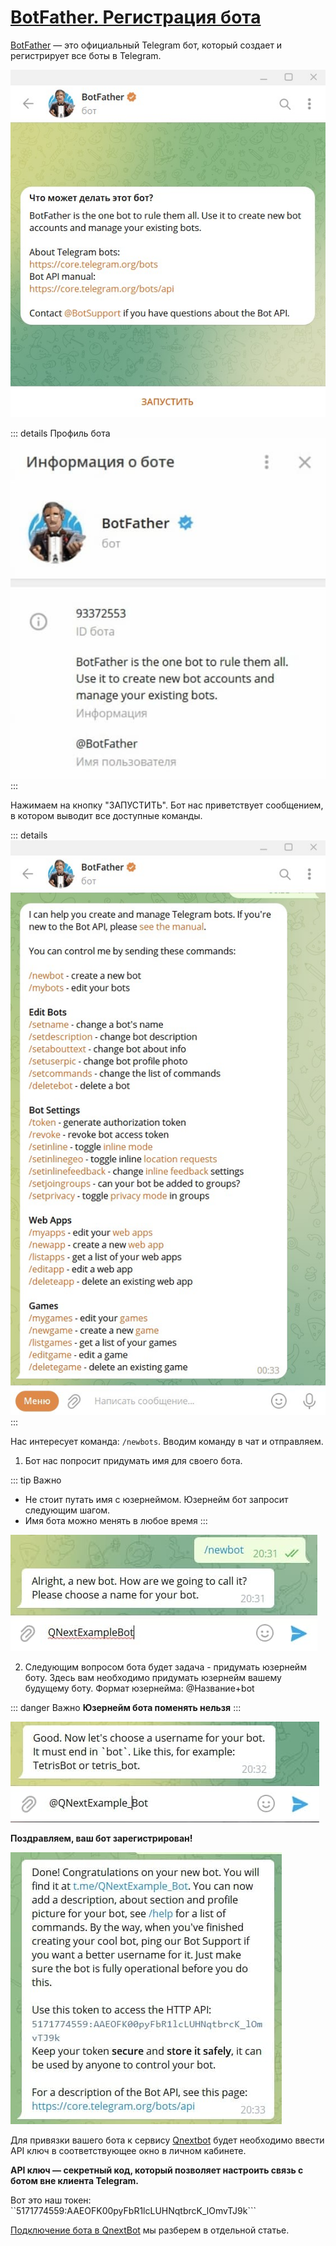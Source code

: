 # [BotFather. Регистрация бота](/docs/root/getstarting/registrationinbotfather/)

[BotFather](http://t.me/botFather) — это официальный Telegram бот, который создает и регистрирует все боты в Telegram.

![](./1.jpg)

::: details Профиль бота
![](./2.jpg)
:::

Нажимаем на кнопку "ЗАПУСТИТЬ". Бот нас приветствует сообщением, в котором выводит все доступные команды.

::: details
![](./3.jpg)
:::

Нас интересует команда: ```/newbots```. Вводим команду в чат и отправляем.

1. Бот нас попросит придумать имя для своего бота. 

::: tip Важно
* Не стоит путать имя с юзернеймом. Юзернейм бот запросит следующим шагом.
* Имя бота можно менять в любое время
:::

![](./4.jpg)

2. Следующим вопросом бота будет задача - придумать юзернейм боту. Здесь вам необходимо придумать юзернейм вашему будущему боту. Формат юзернейма: @Название+bot

::: danger Важно
**Юзернейм бота поменять нельзя**
:::

![](./5.jpg)

**Поздравляем, ваш бот зарегистрирован!**

![](./6.jpg)

Для привязки вашего бота к сервису [Qnextbot](http://t.me/Qnextbot) будет необходимо ввести API ключ в соответствующее окно в личном кабинете.

**API ключ — секретный код, который позволяет настроить связь с ботом вне клиента Telegram.**

Вот это наш токен: ``5171774559:AAEOFK00pyFbR1lcLUHNqtbrcK_lOmvTJ9k```

[Подключение бота в QnextBot](/root/getstarting/addbottoqnext/) мы разберем в отдельной статье.